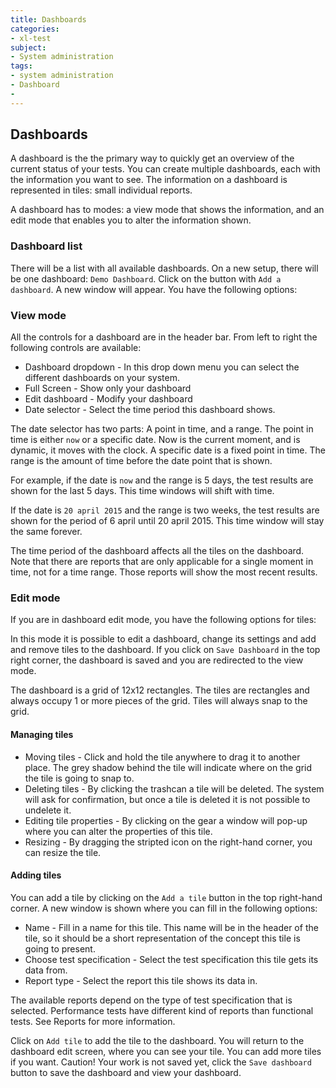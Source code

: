 ```yaml
---
title: Dashboards
categories:
- xl-test
subject:
- System administration
tags:
- system administration
- Dashboard
- 
---
```


## Dashboards
A dashboard is the the primary way to quickly get an overview of the current status of your tests. You can create multiple dashboards, each with the information you want to see. The information on a dashboard is represented in tiles: small individual reports.

A dashboard has to modes: a view mode that shows the information, and an edit mode that enables you to alter the information shown.
### Dashboard list
There will be a list with all available dashboards. On a new setup, there will be one dashboard: `Demo Dashboard`. Click on the button with `Add a dashboard`. A new window will appear. You have the following options:

### View mode

All the controls for a dashboard are in the header bar. From left to right the following controls are available:

* Dashboard dropdown - In this drop down menu you can select the different dashboards on your system.
* Full Screen - Show only your dashboard
* Edit dashboard - Modify your dashboard
* Date selector - Select the time period this dashboard shows.

The date selector has two parts: A point in time, and a range.
The point in time is either `now` or a specific date. Now is the current moment, and is dynamic, it moves with the clock. A specific date is a fixed point in time.
The range is the amount of time before the date point that is shown.

For example, if the date is `now` and the range is 5 days, the test results are shown for the last 5 days. This time windows will shift with time.

If the date is `20 april 2015` and the range is two weeks, the test results are shown for the period of 6 april until 20 april 2015. This time window will stay the same forever.

The time period of the dashboard affects all the tiles on the dashboard. Note that there are reports that are only applicable for a single moment in time, not for a time range. Those reports will show the most recent results.

### Edit mode

If you are in dashboard edit mode, you have the following options for tiles:

In this mode it is possible to edit a dashboard, change its settings and add and remove tiles to the dashboard. If you click on `Save Dashboard` in the top right corner, the dashboard is saved and you are redirected to the view mode.

The dashboard is a grid of 12x12 rectangles. The tiles are rectangles and always occupy 1 or more pieces of the grid. Tiles will always snap to the grid.

#### Managing tiles
* Moving tiles - Click and hold the tile anywhere to drag it to another place. The grey shadow behind the tile will indicate where on the grid the tile is going to snap to.
* Deleting tiles - By clicking the trashcan a tile will be deleted. The system will ask for confirmation, but once a tile is deleted it is not possible to undelete it.
* Editing tile properties - By clicking on the gear a window will pop-up where you can alter the properties of this tile.
* Resizing - By dragging the stripted icon on the right-hand corner, you can resize the tile.


#### Adding tiles

You can add a tile by clicking on the `Add a tile` button in the top right-hand corner. A new window is shown where you can fill in the following options:

* Name - Fill in a name for this tile. This name will be in the header of the tile, so it should be a short representation of the concept this tile is going to present.
* Choose test specification - Select the test specification this tile gets its data from.
* Report type - Select the report this tile shows its data in.

The available reports depend on the type of test specification that is selected. Performance tests have different kind of reports than functional tests. See Reports for more information.

Click on `Add tile` to add the tile to the dashboard. You will return to the dashboard edit screen, where you can see your tile. You can add more tiles if you want. Caution! Your work is not saved yet, click the `Save dashboard` button to save the dashboard and view your dashboard.


